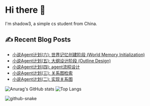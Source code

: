 # Hi there 👋

I'm shadow3, a simple cs student from China.

## ✍️ Recent Blog Posts

<!-- BLOG-POST-LIST:START -->
- [小说Agent计划(六): 世界记忆创建阶段 (World Memory Initialization)](https://shadow3aaa.github.io/blog/小说agent计划六/)
- [小说Agent计划(五): 大纲设计阶段 (Outline Design)](https://shadow3aaa.github.io/blog/小说agent计划五/)
- [小说Agent计划(四): agent流程设计](https://shadow3aaa.github.io/blog/小说agent计划四/)
- [小说Agent计划(三): 关系图检索](https://shadow3aaa.github.io/blog/小说agent计划三/)
- [小说Agent计划(二): 实现关系图](https://shadow3aaa.github.io/blog/小说agent计划二/)
<!-- BLOG-POST-LIST:END -->

![Anurag's GitHub stats](https://github-readme-stats.vercel.app/api?username=shadow3aaa&show_icons=true&theme=radical)
![Top Langs](https://github-readme-stats.vercel.app/api/top-langs/?username=shadow3aaa&theme=radical&layout=donut)

<picture>
  <source media="(prefers-color-scheme: dark)" srcset="https://github.com/shadow3aaa/shadow3aaa/raw/refs/heads/output/github-contribution-grid-snake-dark.svg" />
  <source media="(prefers-color-scheme: light)" srcset="https://github.com/shadow3aaa/shadow3aaa/raw/refs/heads/output/github-contribution-grid-snake.svg" />
  <img alt="github-snake" src="github-snake.svg" />
</picture>
